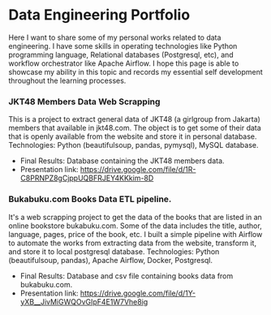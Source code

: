 # Data Engineering Portfolio

Here I want to share some of my personal works related to data engineering. I have some skills in operating technologies like Python programming language, Relational databases (Postgresql, etc), and workflow orchestrator like Apache Airflow. I hope this page is able to showcase my ability in this topic and records my essential self development throughout the learning processes.

### JKT48 Members Data Web Scrapping

This is a project to extract general data of JKT48 (a girlgroup from Jakarta) members that available in jkt48.com. The object is to get some of their data that is openly available from the website and store it in personal database. Technologies: Python (beautifulsoup, pandas, pymysql), MySQL database.

- Final Results: Database containing the JKT48 members data. 
- Presentation link: https://drive.google.com/file/d/1R-C8PRNPZ8gCjppUQBFRJEY4KKkim-8D

### Bukabuku.com Books Data ETL pipeline.

It's a web scrapping project to get the data of the books that are listed in an online bookstore bukabuku.com. Some of the data includes the title, author, language, pages, price of the book, etc. I built a simple pipeline with Airflow to automate the works from extracting data from the website, transform it, and store it to local postgresql database. Technologies: Python (beautifulsoup, pandas), Apache Airflow, Docker, Postgresql.

- Final Results: Database and csv file containing books data from bukabuku.com. 
- Presentation link: https://drive.google.com/file/d/1Y-yXB__JivMiGWQOvGIpF4E1W7Vhe8ig




